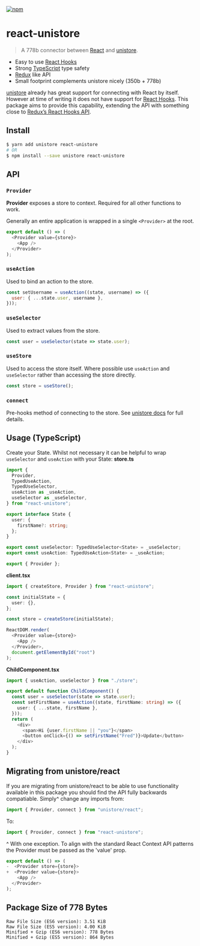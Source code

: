 [![npm](https://img.shields.io/npm/v/react-unistore.svg)](https://www.npmjs.com/package/react-unistore)

# react-unistore

> A 778b connector between [React](https://github.com/facebook/react) and [unistore](https://github.com/developit/unistore).

- Easy to use [React Hooks](https://reactjs.org/docs/hooks-intro.html)
- Strong [TypeScript](https://www.typescriptlang.org/docs/home.html) type safety
- [Redux](https://github.com/reduxjs/react-redux) like API
- Small footprint complements unistore nicely (350b + 778b)

[unistore](https://github.com/developit/unistore) already has great support for connecting with React by itself. However at time of writing it does not have support for [React Hooks](https://reactjs.org/docs/hooks-intro.html). This package aims to provide this capability, extending the API with something close to [Redux’s React Hooks API](https://github.com/reduxjs/react-redux).

## Install

```bash
$ yarn add unistore react-unistore
# OR
$ npm install --save unistore react-unistore
```

## API

### `Provider`

**Provider** exposes a store to context. Required for all other functions to work.

Generally an entire application is wrapped in a single `<Provider>` at the root.

```js
export default () => (
  <Provider value={store}>
    <App />
  </Provider>
);
```

### `useAction`

Used to bind an action to the store.

```js
const setUsername = useAction((state, username) => ({
  user: { ...state.user, username },
}));
```

### `useSelector`

Used to extract values from the store.

```js
const user = useSelector(state => state.user);
```

### `useStore`

Used to access the store itself. Where possible use `useAction` and `useSelector` rather than accessing the store directly.

```js
const store = useStore();
```

### `connect`

Pre-hooks method of connecting to the store. See [unistore docs](https://github.com/developit/unistore#connect) for full details.

## Usage (TypeScript)

Create your State. Whilst not necessary it can be helpful to wrap `useSelector` and `useAction` with your State:
**store.ts**

```ts
import {
  Provider,
  TypedUseAction,
  TypedUseSelector,
  useAction as _useAction,
  useSelector as _useSelector,
} from "react-unistore";

export interface State {
  user: {
    firstName?: string;
  };
}

export const useSelector: TypedUseSelector<State> = _useSelector;
export const useAction: TypedUseAction<State> = _useAction;

export { Provider };
```

**client.tsx**

```ts
import { createStore, Provider } from "react-unistore";

const initialState = {
  user: {},
};

const store = createStore(initialState);

ReactDOM.render(
  <Provider value={store}>
    <App />
  </Provider>,
  document.getElementById("root")
);
```

**ChildComponent.tsx**

```ts
import { useAction, useSelector } from "./store";

export default function ChildComponent() {
  const user = useSelector(state => state.user);
  const setFirstName = useAction((state, firstName: string) => ({
    user: { ...state, firstName },
  }));
  return (
    <div>
      <span>Hi {user.firstName || "you"}</span>
      <button onClick={() => setFirstName("Fred")}>Update</button>
    </div>
  );
}
```

## Migrating from unistore/react

If you are migrating from unistore/react to be able to use functionality available in this package you should find the API fully backwards compatiable.
Simply^ change any imports from:

```js
import { Provider, connect } from "unistore/react";
```

To:

```js
import { Provider, connect } from "react-unistore";
```

^ With one exception. To align with the standard React Context API patterns the Provider must be passed as the 'value' prop.

```js
export default () => (
-  <Provider store={store}>
+  <Provider value={store}>
    <App />
  </Provider>
);
```

## Package Size of 778 Bytes

```
Raw File Size (ES6 version): 3.51 KiB
Raw File Size (ES5 version): 4.00 KiB
Minified + Gzip (ES6 version): 778 Bytes
Minified + Gzip (ES5 version): 864 Bytes
```
